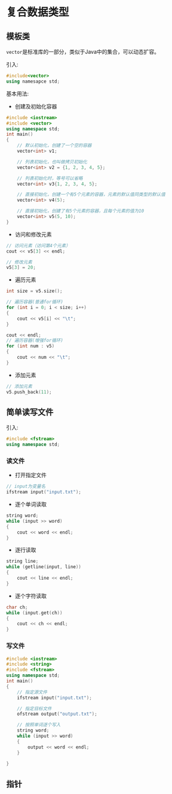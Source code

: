 # 复合数据类型

## 模板类

`vector`是标准库的一部分，类似于Java中的集合，可以动态扩容。

引入:

```c++
#include<vector>
using namesapce std;
```

基本用法:

- 创建及初始化容器

```c++
#include <iostream>
#include <vector>
using namespace std;
int main()
{
    // 默认初始化，创建了一个空的容器
    vector<int> v1;

    // 列表初始化，也叫做拷贝初始化
    vector<int> v2 = {1, 2, 3, 4, 5};

    // 列表初始化时，等号可以省略
    vector<int> v3{1, 2, 3, 4, 5};

    // 直接初始化，创建一个有5个元素的容器，元素的默认值同类型的默认值
    vector<int> v4(5);

    // 直接初始化，创建了有5个元素的容器，且每个元素的值为10
    vector<int> v5(5, 10);
}
```

- 访问和修改元素

```c++
// 访问元素（访问第4个元素）
cout << v5[3] << endl;

// 修改元素
v5[3] = 20;
```

- 遍历元素

```c++
int size = v5.size();

// 遍历容器(普通for循环)
for (int i = 0; i < size; i++)
{
    cout << v5[i] << "\t";
}

cout << endl;
// 遍历容器(增强for循环)
for (int num : v5)
{
    cout << num << "\t";
}
```

- 添加元素

```c++
// 添加元素
v5.push_back(11);
```



## 简单读写文件



引入:

```c++
#include <fstream>
using namespace std;
```



### 读文件



- 打开指定文件

```c++
// input为变量名
ifstream input("input.txt");
```

- 逐个单词读取

```c++
string word;
while (input >> word)
{
    cout << word << endl;
}
```

- 逐行读取

```c++
string line;
while (getline(input, line))
{
    cout << line << endl;
}
```

- 逐个字符读取

```c++
char ch;
while (input.get(ch))
{
    cout << ch << endl;
}
```



### 写文件

```c++
#include <iostream>
#include <string>
#include <fstream>
using namespace std;
int main()
{
    // 指定源文件
    ifstream input("input.txt");

    // 指定目标文件
    ofstream output("output.txt");

    // 按照单词逐个写入
    string word;
    while (input >> word)
    {
        output << word << endl;
    }
    
}
```



## 指针

